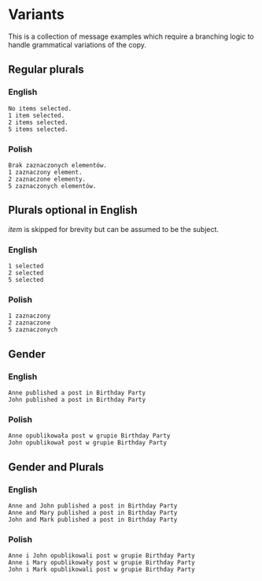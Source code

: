 # Variants

This is a collection of message examples which require a branching logic to
handle grammatical variations of the copy.

## Regular plurals

### English

    No items selected.
    1 item selected.
    2 items selected.
    5 items selected.

### Polish

    Brak zaznaczonych elementów.
    1 zaznaczony element.
    2 zaznaczone elementy.
    5 zaznaczonych elementów.


## Plurals optional in English

_item_ is skipped for brevity but can be assumed to be the subject.

### English

    1 selected
    2 selected
    5 selected

### Polish

    1 zaznaczony
    2 zaznaczone
    5 zaznaczonych

## Gender

### English

    Anne published a post in Birthday Party
    John published a post in Birthday Party

### Polish

    Anne opublikowała post w grupie Birthday Party
    John opublikował post w grupie Birthday Party

## Gender and Plurals

### English

    Anne and John published a post in Birthday Party
    Anne and Mary published a post in Birthday Party
    John and Mark published a post in Birthday Party

### Polish

    Anne i John opublikowali post w grupie Birthday Party
    Anne i Mary opublikowały post w grupie Birthday Party
    John i Mark opublikowali post w grupie Birthday Party
